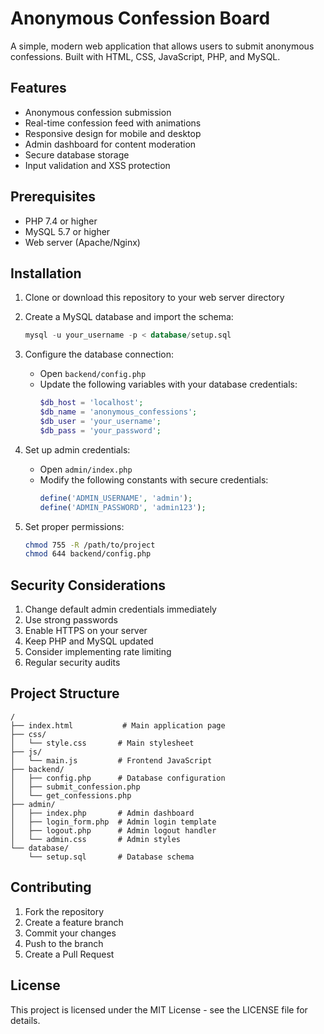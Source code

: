 # Anonymous Confession Board

A simple, modern web application that allows users to submit anonymous confessions. Built with HTML, CSS, JavaScript, PHP, and MySQL.

## Features

- Anonymous confession submission
- Real-time confession feed with animations
- Responsive design for mobile and desktop
- Admin dashboard for content moderation
- Secure database storage
- Input validation and XSS protection

## Prerequisites

- PHP 7.4 or higher
- MySQL 5.7 or higher
- Web server (Apache/Nginx)

## Installation

1. Clone or download this repository to your web server directory

2. Create a MySQL database and import the schema:
   ```sql
   mysql -u your_username -p < database/setup.sql
   ```

3. Configure the database connection:
   - Open `backend/config.php`
   - Update the following variables with your database credentials:
     ```php
     $db_host = 'localhost';
     $db_name = 'anonymous_confessions';
     $db_user = 'your_username';
     $db_pass = 'your_password';
     ```

4. Set up admin credentials:
   - Open `admin/index.php`
   - Modify the following constants with secure credentials:
     ```php
     define('ADMIN_USERNAME', 'admin');
     define('ADMIN_PASSWORD', 'admin123');
     ```

5. Set proper permissions:
   ```bash
   chmod 755 -R /path/to/project
   chmod 644 backend/config.php
   ```

## Security Considerations

1. Change default admin credentials immediately
2. Use strong passwords
3. Enable HTTPS on your server
4. Keep PHP and MySQL updated
5. Consider implementing rate limiting
6. Regular security audits

## Project Structure

```
/
├── index.html           # Main application page
├── css/
│   └── style.css       # Main stylesheet
├── js/
│   └── main.js         # Frontend JavaScript
├── backend/
│   ├── config.php      # Database configuration
│   ├── submit_confession.php
│   └── get_confessions.php
├── admin/
│   ├── index.php       # Admin dashboard
│   ├── login_form.php  # Admin login template
│   ├── logout.php      # Admin logout handler
│   └── admin.css       # Admin styles
└── database/
    └── setup.sql       # Database schema
```

## Contributing

1. Fork the repository
2. Create a feature branch
3. Commit your changes
4. Push to the branch
5. Create a Pull Request

## License

This project is licensed under the MIT License - see the LICENSE file for details.
